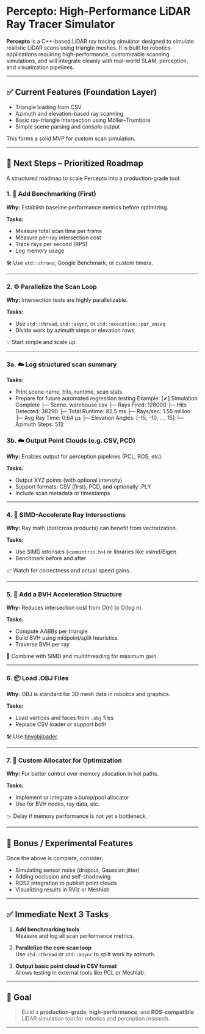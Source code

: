 # Percepto: High-Performance LiDAR Ray Tracer Simulator

**Percepto** is a C++-based LiDAR ray tracing simulator designed to simulate realistic LiDAR scans using triangle meshes. It is built for robotics applications requiring high-performance, customizable scanning simulations, and will integrate cleanly with real-world SLAM, perception, and visualization pipelines.

---

## ✅ Current Features (Foundation Layer)

- Triangle loading from CSV
- Azimuth and elevation-based ray scanning
- Basic ray-triangle intersection using Möller–Trumbore
- Simple scene parsing and console output

This forms a solid MVP for custom scan simulation.

---

## 🔁 Next Steps – Prioritized Roadmap

A structured roadmap to scale Percepto into a production-grade tool:

### 1. 🔹 Add Benchmarking (First)

**Why:** Establish baseline performance metrics before optimizing.

**Tasks:**
- Measure total scan time per frame
- Measure per-ray intersection cost
- Track rays per second (RPS)
- Log memory usage

🛠 Use `std::chrono`, Google Benchmark, or custom timers.

---

### 2. ⚙️ Parallelize the Scan Loop

**Why:** Intersection tests are highly parallelizable.

**Tasks:**
- Use `std::thread`, `std::async`, or `std::execution::par_unseq`
- Divide work by azimuth steps or elevation rows

💡 Start simple and scale up.

---
### 3a. ☁️ Log structured scan summary
**Tasks:**
- Print scene name, hits, runtime, scan stats
- Prepare for future automated regression testing
Example:
[✔] Simulation Complete
  ├─ Scene:            warehouse.csv
  ├─ Rays Fired:       128000
  ├─ Hits Detected:    38290
  ├─ Total Runtime:    82.5 ms
  ├─ Rays/sec:         1.55 million
  ├─ Avg Ray Time:     0.64 µs
  ├─ Elevation Angles: [-15, -10, ..., 15]
  └─ Azimuth Steps:    512


### 3b. ☁️ Output Point Clouds (e.g. CSV, PCD)

**Why:** Enables output for perception pipelines (PCL, ROS, etc).

**Tasks:**
- Output XYZ points (with optional intensity)
- Support formats: CSV (first), PCD, and optionally .PLY
- Include scan metadata or timestamps

---

### 4. 🧠 SIMD-Accelerate Ray Intersections

**Why:** Ray math (dot/cross products) can benefit from vectorization.

**Tasks:**
- Use SIMD intrinsics (`<immintrin.h>`) or libraries like xsimd/Eigen
- Benchmark before and after

📈 Watch for correctness and actual speed gains.

---

### 5. 🌲 Add a BVH Acceleration Structure

**Why:** Reduces intersection cost from O(n) to O(log n).

**Tasks:**
- Compute AABBs per triangle
- Build BVH using midpoint/split heuristics
- Traverse BVH per ray

📌 Combine with SIMD and multithreading for maximum gain.

---

### 6. 📦 Load .OBJ Files

**Why:** OBJ is standard for 3D mesh data in robotics and graphics.

**Tasks:**
- Load vertices and faces from `.obj` files
- Replace CSV loader or support both

🛠 Use [tinyobjloader](https://github.com/syoyo/tinyobjloader).

---

### 7. 🚀 Custom Allocator for Optimization

**Why:** For better control over memory allocation in hot paths.

**Tasks:**
- Implement or integrate a bump/pool allocator
- Use for BVH nodes, ray data, etc.

📉 Delay if memory performance is not yet a bottleneck.

---

## 🧪 Bonus / Experimental Features

Once the above is complete, consider:

- Simulating sensor noise (dropout, Gaussian jitter)
- Adding occlusion and self-shadowing
- ROS2 integration to publish point clouds
- Visualizing results in RViz or Meshlab

---

## ✅ Immediate Next 3 Tasks

1. **Add benchmarking tools**  
   Measure and log all scan performance metrics.

2. **Parallelize the core scan loop**  
   Use `std::thread` or `std::async` to split work by azimuth.

3. **Output basic point cloud in CSV format**  
   Allows testing in external tools like PCL or Meshlab.

---

## 📌 Goal

> Build a **production-grade**, **high-performance**, and **ROS-compatible** LiDAR simulation tool for robotics and perception research.

---
